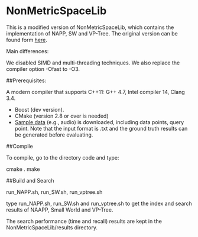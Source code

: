NonMetricSpaceLib
======================================================

This is a modified version of NonMetricSpaceLib, which contains the implementation of NAPP, SW and VP-Tree. The original version can be found form  [here](https://github.com/searchivarius/nmslib).

Main differences:

We disabled SIMD and multi-threading techniques. We also replace the compiler option -Ofast to -O3.

##Prerequisites:

A modern compiler that supports C++11: G++ 4.7, Intel compiler 14, Clang 3.4.
- Boost (dev version).
- CMake (version 2.8 or over is needed)
- [Sample data](https://github.com/DBWangGroupUNSW/nns_benchmark/tree/master/data) (e.g., audio) is downloaded, including data points, query point. Note that the input format is .txt and the ground truth results can be generated before evaluating.

##Compile

To compile, go to the directory code and type:

cmake .
make  

##Build and Search

run_NAPP.sh, run_SW.sh, run_vptree.sh 

type run_NAPP.sh, run_SW.sh and run_vptree.sh to get the index and search results of NAAPP, Small World and VP-Tree.  

The search performance (time and recall) results are kept in the NonMetricSpaceLib/results directory.

